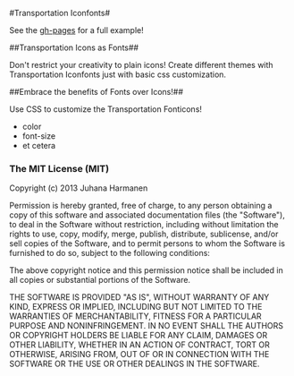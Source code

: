 #Transportation Iconfonts#

See the [gh-pages](http://harmia.github.io/TransportationIconfonts/) for a full example!

##Transportation Icons as Fonts##

Don't restrict your creativity to plain icons! Create different themes with Transportation Iconfonts just with basic css customization.

##Embrace the benefits of Fonts over Icons!##

Use CSS to customize the Transportation Fonticons!

* color
* font-size
* et cetera

### The MIT License (MIT) ###

Copyright (c) 2013 Juhana Harmanen

Permission is hereby granted, free of charge, to any person obtaining a copy of
this software and associated documentation files (the "Software"), to deal in
the Software without restriction, including without limitation the rights to
use, copy, modify, merge, publish, distribute, sublicense, and/or sell copies of
the Software, and to permit persons to whom the Software is furnished to do so,
subject to the following conditions:

The above copyright notice and this permission notice shall be included in all
copies or substantial portions of the Software.

THE SOFTWARE IS PROVIDED "AS IS", WITHOUT WARRANTY OF ANY KIND, EXPRESS OR
IMPLIED, INCLUDING BUT NOT LIMITED TO THE WARRANTIES OF MERCHANTABILITY, FITNESS
FOR A PARTICULAR PURPOSE AND NONINFRINGEMENT. IN NO EVENT SHALL THE AUTHORS OR
COPYRIGHT HOLDERS BE LIABLE FOR ANY CLAIM, DAMAGES OR OTHER LIABILITY, WHETHER
IN AN ACTION OF CONTRACT, TORT OR OTHERWISE, ARISING FROM, OUT OF OR IN
CONNECTION WITH THE SOFTWARE OR THE USE OR OTHER DEALINGS IN THE SOFTWARE.